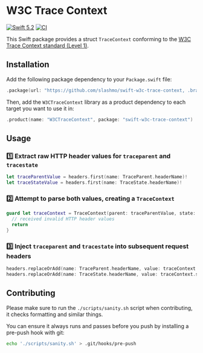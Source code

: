 # W3C Trace Context

[![Swift 5.2](https://img.shields.io/badge/Swift-5.2-ED523F.svg?style=flat)](https://swift.org/download/)
[![CI](https://github.com/slashmo/swift-w3c-trace-context/workflows/CI/badge.svg)](https://github.com/slashmo/swift-w3c-trace-context/actions?query=workflow%3ACI)

This Swift package provides a struct `TraceContext` conforming to
the [W3C Trace Context standard (Level 1)](https://www.w3.org/TR/2020/REC-trace-context-1-20200206/).

## Installation

Add the following package dependency to your `Package.swift` file:

```swift
.package(url: "https://github.com/slashmo/swift-w3c-trace-context, .branch("main"))
```

Then, add the `W3CTraceContext` library as a product dependency to each target you want to use it in:

```swift
.product(name: "W3CTraceContext", package: "swift-w3c-trace-context")
```

## Usage

### 1️⃣ Extract raw HTTP header values for `traceparent` and `tracestate`

```swift
let traceParentValue = headers.first(name: TraceParent.headerName)!
let traceStateValue = headers.first(name: TraceState.headerName)!
```

### 2️⃣ Attempt to parse both values, creating a `TraceContext`

```swift
guard let traceContext = TraceContext(parent: traceParentValue, state: traceStateValue) else {
  // received invalid HTTP header values
  return
}
```

### 3️⃣ Inject `traceparent` and `tracestate` into subsequent request headers

```swift
headers.replaceOrAdd(name: TraceParent.headerName, value: traceContext.parent.rawValue)
headers.replaceOrAdd(name: TraceState.headerName, value: traceContext.state.rawValue)
```

## Contributing

Please make sure to run the `./scripts/sanity.sh` script when contributing, it checks formatting and similar things.

You can ensure it always runs and passes before you push by installing a pre-push hook with git:

```sh
echo './scripts/sanity.sh' > .git/hooks/pre-push
```
